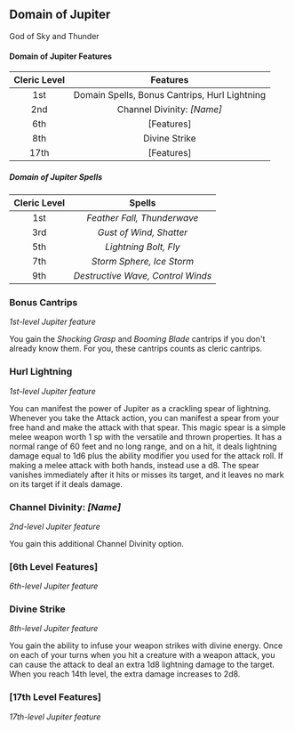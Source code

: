 ## Domain of Jupiter

God of Sky and Thunder

#### Domain of Jupiter Features

| Cleric Level |                   Features                    |
| :----------: | :-------------------------------------------: |
|     1st      | Domain Spells, Bonus Cantrips, Hurl Lightning |
|     2nd      |          Channel Divinity: _[Name]_           |
|     6th      |                  [Features]                   |
|     8th      |                 Divine Strike                 |
|     17th     |                  [Features]                   |

##### Domain of Jupiter Spells

| Cleric Level |              Spells               |
| :----------: | :-------------------------------: |
|     1st      |    _Feather Fall, Thunderwave_    |
|     3rd      |      _Gust of Wind, Shatter_      |
|     5th      |       _Lightning Bolt, Fly_       |
|     7th      |     _Storm Sphere, Ice Storm_     |
|     9th      | _Destructive Wave, Control Winds_ |

### Bonus Cantrips

_1st-level Jupiter feature_

You gain the _Shocking Grasp_ and _Booming Blade_ cantrips if you don't already know them. For you, these cantrips counts as cleric cantrips.

### Hurl Lightning

_1st-level Jupiter feature_

You can manifest the power of Jupiter as a crackling spear of lightning. Whenever you take the Attack action, you can manifest a spear from your free hand and make the attack with that spear. This magic spear is a simple melee weapon worth 1 sp with the versatile and thrown properties. It has a normal range of 60 feet and no long range, and on a hit, it deals lightning damage equal to 1d6 plus the ability modifier you used for the attack roll. If making a melee attack with both hands, instead use a d8. The spear vanishes immediately after it hits or misses its target, and it leaves no mark on its target if it deals damage.

### Channel Divinity: _[Name]_

_2nd-level Jupiter feature_

You gain this additional Channel Divinity option.

### [6th Level Features]

_6th-level Jupiter feature_

### Divine Strike

_8th-level Jupiter feature_

You gain the ability to infuse your weapon strikes with divine energy. Once on each of your turns when you hit a creature with a weapon attack, you can cause the attack to deal an extra 1d8 lightning damage to the target. When you reach 14th level, the extra damage increases to 2d8.

### [17th Level Features]

_17th-level Jupiter feature_
